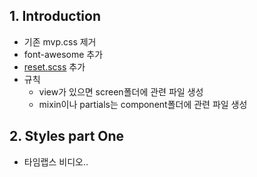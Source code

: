 ## 1. Introduction
* 기존 mvp.css 제거
* font-awesome 추가
* [reset.scss](https://meyerweb.com/eric/tools/css/reset/) 추가
* 규칙
  * view가 있으면 screen폴더에 관련 파일 생성
  * mixin이나 partials는 component폴더에 관련 파일 생성

## 2. Styles part One
* 타임랩스 비디오..